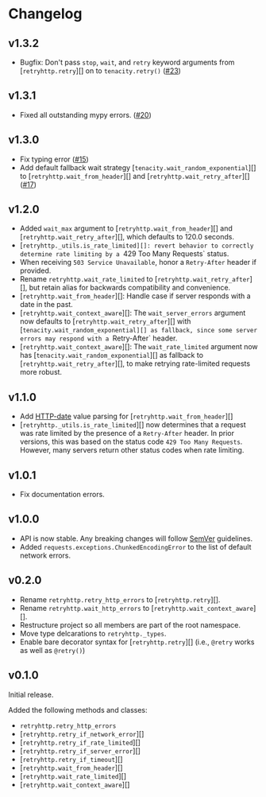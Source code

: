# Changelog

## v1.3.2

* Bugfix: Don't pass `stop`, `wait`, and `retry` keyword arguments from [`retryhttp.retry`][] on to `tenacity.retry()` ([#23](https://github.com/austind/retryhttp/issues/23))

## v1.3.1

* Fixed all outstanding mypy errors. ([#20](https://github.com/austind/retryhttp/issues/20))

## v1.3.0

* Fix typing error ([#15](https://github.com/austind/retryhttp/pull/15))
* Add default fallback wait strategy [`tenacity.wait_random_exponential`][] to [`retryhttp.wait_from_header`][] and [`retryhttp.wait_retry_after`][] ([#17](https://github.com/austind/retryhttp/pull/))

## v1.2.0

* Added `wait_max` argument to [`retryhttp.wait_from_header`][] and [`retryhttp.wait_retry_after`][], which defaults to 120.0 seconds.
* [`retryhttp._utils.is_rate_limited][]: revert behavior to correctly determine rate limiting by a `429 Too Many Requests` status.
* When receiving `503 Service Unavailable`, honor a `Retry-After` header if provided.
* Rename `retryhttp.wait_rate_limited` to [`retryhttp.wait_retry_after`][], but retain alias for backwards compatibility and convenience.
* [`retryhttp.wait_from_header`][]: Handle case if server responds with a date in the past.
* [`retryhttp.wait_context_aware`][]: The `wait_server_errors` argument now defaults to [`retryhttp.wait_retry_after`][] with [`tenacity.wait_random_exponential][] as fallback, since some server errors may respond with a `Retry-After` header.
* [`retryhttp.wait_context_aware`][]: The `wait_rate_limited` argument now has [`tenacity.wait_random_exponential`][] as fallback to [`retryhttp.wait_retry_after`][], to make retrying rate-limited requests more robust.


## v1.1.0

* Add [HTTP-date](https://httpwg.org/specs/rfc9110.html#http.date) value parsing for [`retryhttp.wait_from_header`][]
* [`retryhttp._utils.is_rate_limited`][] now determines that a request was rate limited by the presence of a `Retry-After` header. In prior versions, this was based on the status code `429 Too Many Requests`. However, many servers return other status codes when rate limiting.

## v1.0.1

* Fix documentation errors.

## v1.0.0

* API is now stable. Any breaking changes will follow [SemVer](https://semver.org/) guidelines.
* Added `requests.exceptions.ChunkedEncodingError` to the list of default network errors.

## v0.2.0

* Rename `retryhttp.retry_http_errors` to [`retryhttp.retry`][].
* Rename `retryhttp.wait_http_errors` to [`retryhttp.wait_context_aware`][].
* Restructure project so all members are part of the root namespace.
* Move type delcarations to `retryhttp._types`.
* Enable bare decorator syntax for [`retryhttp.retry`][] (i.e., `@retry` works as well as `@retry()`)

## v0.1.0

Initial release.

Added the following methods and classes:

* `retryhttp.retry_http_errors`
* [`retryhttp.retry_if_network_error`][]
* [`retryhttp.retry_if_rate_limited`][]
* [`retryhttp.retry_if_server_error`][]
* [`retryhttp.retry_if_timeout`][]
* [`retryhttp.wait_from_header`][]
* [`retryhttp.wait_rate_limited`][]
* [`retryhttp.wait_context_aware`][]
